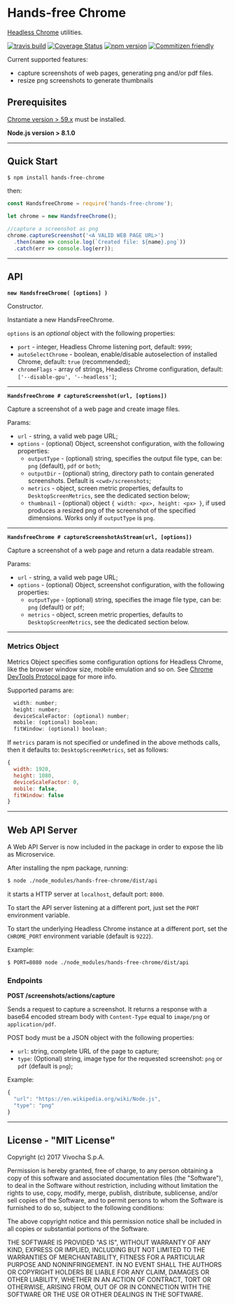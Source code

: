 # Hands-free Chrome

[Headless Chrome](https://developers.google.com/web/updates/2017/04/headless-chrome) utilities.



[![travis build](https://img.shields.io/travis/vivocha/hands-free-chrome.svg)](https://travis-ci.org/vivocha/hands-free-chrome)
[![Coverage Status](https://coveralls.io/repos/github/vivocha/hands-free-chrome/badge.svg?branch=master)](https://coveralls.io/github/vivocha/hands-free-chrome?branch=master)
[![npm version](https://img.shields.io/npm/v/hands-free-chrome.svg)](https://www.npmjs.com/package/hands-free-chrome)
[![Commitizen friendly](https://img.shields.io/badge/commitizen-friendly-brightgreen.svg)](http://commitizen.github.io/cz-cli/)

Current supported features:
- capture screenshots of web pages, generating png and/or pdf files.
- resize png screenshots to generate thumbnails




## Prerequisites


[Chrome version > 59.x](https://www.google.com/chrome/browser/desktop/index.html) must be installed.

**Node.js version > 8.1.0**


---
## Quick Start

```sh
$ npm install hands-free-chrome
```
then:

```js
const HandsfreeChrome = require('hands-free-chrome');

let chrome = new HandsfreeChrome();

//capture a screenshot as png
chrome.captureScreenshot('<A VALID WEB PAGE URL>')
  .then(name => console.log(`Created file: ${name}.png`))
  .catch(err => console.log(err));
```
___

## API

**`new HandsfreeChrome( [options] )`**

Constructor.

Instantiate a new HandsFreeChrome.

`options` is an *optional* object with the following properties:

- `port` -  integer, Headless Chrome listening port, default: `9999`;
- `autoSelectChrome` -  boolean, enable/disable autoselection of installed Chrome, default: `true` (recommended);
- `chromeFlags` -  array of strings, Headless Chrome configuration, default: `['--disable-gpu', '--headless']`;

---
**`HandsfreeChrome # captureScreenshot(url, [options])`**

Capture a screenshot of a web page and create image files.

Params:

- `url` - string, a valid web page URL;
- `options` - (optional) Object, screenshot configuration, with the following properties:
    - `outputType` - (optional) string, specifies the output file type, can be: `png` (default), `pdf` or `both`;
    - `outputDir` - (optional) string, directory path to contain generated screenshots. Default is `<cwd>/screenshots`;
    - `metrics` - object, screen metric properties, defaults to `DesktopScreenMetrics`, see the dedicated section below;
    - `thumbnail` - (optional) object `{ width: <px>, height: <px> }`, if used produces a resized png of the screenshot of the specified dimensions. Works only if `outputType` is `png`.

---
**`HandsfreeChrome # captureScreenshotAsStream(url, [options])`**

Capture a screenshot of a web page and return a data readable stream.

Params:

- `url` - string, a valid web page URL;
- `options` - (optional) Object, screenshot configuration, with the following properties:
    - `outputType` - (optional) string, specifies the image file type, can be: `png` (default) or `pdf`;
    - `metrics` - object, screen metric properties, defaults to `DesktopScreenMetrics`, see the dedicated section below.
---

### Metrics Object

Metrics Object specifies some configuration options for Headless Chrome, like the browser window size, mobile emulation and so on. See [Chrome DevTools Protocol page](https://chromedevtools.github.io/devtools-protocol/tot/Emulation/) for more info.

Supported params are: 
```js
  width: number;
  height: number;
  deviceScaleFactor: (optional) number;
  mobile: (optional) boolean;
  fitWindow: (optional) boolean;
```
If `metrics` param is not specified or undefined in the above methods calls, then it defaults to: `DesktopScreenMetrics`, set as follows:

```js
{
  width: 1920,
  height: 1080,
  deviceScaleFactor: 0,
  mobile: false,
  fitWindow: false
}
```



---
## Web API Server
A Web API Server is now included in the package in order to expose the lib as Microservice.

After installing the npm package, running:

```sh
$ node ./node_modules/hands-free-chrome/dist/api
```

it starts a HTTP server at `localhost`, default port: `8000`.

To start the API server listening at a different port, just set the `PORT` environment variable.

To start the underlying Headless Chrome instance at a different port, set the `CHROME_PORT` environment variable (default is `9222`).


Example:

```sh
$ PORT=8080 node ./node_modules/hands-free-chrome/dist/api
```
### Endpoints

**POST /screenshots/actions/capture**

Sends a request to capture a screenshot.
It returns a response with a base64 encoded stream body with `Content-Type` equal to `image/png` or `application/pdf`.

POST body must be a JSON object with the following properties:

- `url`: string, complete URL of the page to capture;
- `type`: (Optional) string, image type for the requested screenshot: `png` or `pdf` (default is `png`);

Example:

```js
{
  "url": "https://en.wikipedia.org/wiki/Node.js",
  "type": "png"
}
```

---

License - "MIT License"
-----------------------

Copyright (c) 2017 Vivocha S.p.A.

Permission is hereby granted, free of charge, to any person obtaining a copy
of this software and associated documentation files (the "Software"), to deal
in the Software without restriction, including without limitation the rights
to use, copy, modify, merge, publish, distribute, sublicense, and/or sell
copies of the Software, and to permit persons to whom the Software is
furnished to do so, subject to the following conditions:

The above copyright notice and this permission notice shall be included in all
copies or substantial portions of the Software.

THE SOFTWARE IS PROVIDED "AS IS", WITHOUT WARRANTY OF ANY KIND, EXPRESS OR
IMPLIED, INCLUDING BUT NOT LIMITED TO THE WARRANTIES OF MERCHANTABILITY,
FITNESS FOR A PARTICULAR PURPOSE AND NONINFRINGEMENT. IN NO EVENT SHALL THE
AUTHORS OR COPYRIGHT HOLDERS BE LIABLE FOR ANY CLAIM, DAMAGES OR OTHER
LIABILITY, WHETHER IN AN ACTION OF CONTRACT, TORT OR OTHERWISE, ARISING FROM,
OUT OF OR IN CONNECTION WITH THE SOFTWARE OR THE USE OR OTHER DEALINGS IN THE
SOFTWARE.
